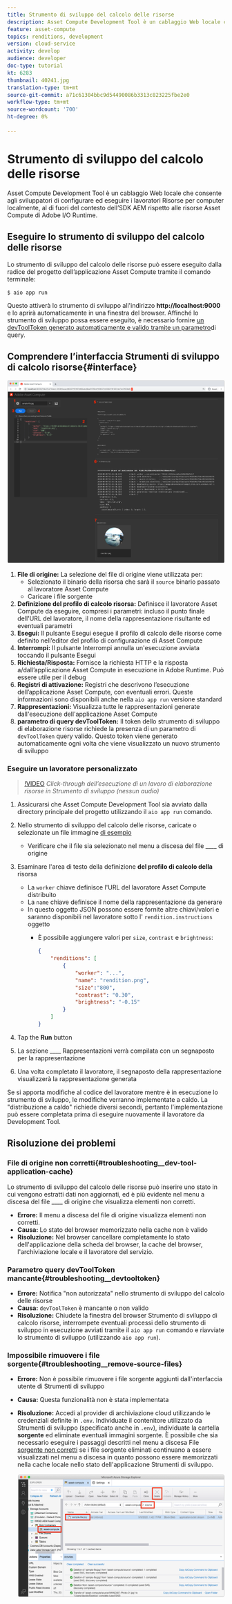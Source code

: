 ```yaml
---
title: Strumento di sviluppo del calcolo delle risorse
description: Asset Compute Development Tool è un cablaggio Web locale che consente agli sviluppatori di configurare ed eseguire i lavoratori Risorse per computer localmente, al di fuori del contesto dell’SDK AEM rispetto alle risorse Asset Compute di Adobe I/O Runtime.
feature: asset-compute
topics: renditions, development
version: cloud-service
activity: develop
audience: developer
doc-type: tutorial
kt: 6283
thumbnail: 40241.jpg
translation-type: tm+mt
source-git-commit: a71c61304bbc9d54490086b3313c823225fbe2e0
workflow-type: tm+mt
source-wordcount: '700'
ht-degree: 0%

---
```



# Strumento di sviluppo del calcolo delle risorse

Asset Compute Development Tool è un cablaggio Web locale che consente agli sviluppatori di configurare ed eseguire i lavoratori Risorse per computer localmente, al di fuori del contesto dell’SDK AEM rispetto alle risorse Asset Compute di Adobe I/O Runtime.

## Eseguire lo strumento di sviluppo del calcolo delle risorse

Lo strumento di sviluppo del calcolo delle risorse può essere eseguito dalla radice del progetto dell’applicazione Asset Compute tramite il comando terminale:

```
$ aio app run
```

Questo attiverà lo strumento di sviluppo all&#39;indirizzo __http://localhost:9000__ e lo aprirà automaticamente in una finestra del browser. Affinché lo strumento di sviluppo possa essere eseguito, è necessario fornire [un devToolToken generato automaticamente e valido tramite un parametro](#troubleshooting__devtooltoken)di query.

## Comprendere l’interfaccia Strumenti di sviluppo di calcolo risorse{#interface}

![Strumento di sviluppo del calcolo delle risorse](./assets/development-tool/asset-compute-dev-tool.png)

1. __File di origine:__ La selezione del file di origine viene utilizzata per:
   + Selezionato il binario della risorsa che sarà il `source` binario passato al lavoratore Asset Compute
   + Caricare i file sorgente
1. __Definizione del profilo di calcolo risorsa:__ Definisce il lavoratore Asset Compute da eseguire, compresi i parametri: incluso il punto finale dell&#39;URL del lavoratore, il nome della rappresentazione risultante ed eventuali parametri
1. __Esegui:__ Il pulsante Esegui esegue il profilo di calcolo delle risorse come definito nell’editor del profilo di configurazione di Asset Compute
1. __Interrompi:__ Il pulsante Interrompi annulla un&#39;esecuzione avviata toccando il pulsante Esegui
1. __Richiesta/Risposta:__ Fornisce la richiesta HTTP e la risposta a/dall’applicazione Asset Compute in esecuzione in  Adobe Runtime. Può essere utile per il debug
1. __Registri di attivazione:__ Registri che descrivono l’esecuzione dell’applicazione Asset Compute, con eventuali errori. Queste informazioni sono disponibili anche nella `aio app run` versione standard
1. __Rappresentazioni:__ Visualizza tutte le rappresentazioni generate dall&#39;esecuzione dell&#39;applicazione Asset Compute
1. __parametro di query devToolToken:__ Il token dello strumento di sviluppo di elaborazione risorse richiede la presenza di un parametro di `devToolToken` query valido. Questo token viene generato automaticamente ogni volta che viene visualizzato un nuovo strumento di sviluppo

### Eseguire un lavoratore personalizzato

>[!VIDEO](https://video.tv.adobe.com/v/40241?quality=12&learn=on)
_Click-through dell’esecuzione di un lavoro di elaborazione risorse in Strumento di sviluppo (nessun audio)_

1. Assicurarsi che Asset Compute Development Tool sia avviato dalla directory principale del progetto utilizzando il `aio app run` comando.
1. Nello strumento di sviluppo del calcolo delle risorse, caricate o selezionate un file immagine [di esempio](../assets/samples/sample-file.jpg)
   + Verificare che il file sia selezionato nel menu a discesa del file ____ di origine
1. Esaminare l&#39;area di testo della definizione __del profilo di calcolo della__ risorsa
   + La `worker` chiave definisce l&#39;URL del lavoratore Asset Compute distribuito
   + La `name` chiave definisce il nome della rappresentazione da generare
   + In questo oggetto JSON possono essere fornite altre chiavi/valori e saranno disponibili nel lavoratore sotto l&#39; `rendition.instructions` oggetto
      + È possibile aggiungere valori per `size`, `contrast` e `brightness`:

         ```json
         {
             "renditions": [
                 {
                     "worker": "...",
                     "name": "rendition.png",
                     "size":"800",
                     "contrast": "0.30",
                     "brightness": "-0.15"
                 }
             ]
         }
         ```

1. Tap the __Run__ button
1. La sezione ____ Rappresentazioni verrà compilata con un segnaposto per la rappresentazione
1. Una volta completato il lavoratore, il segnaposto della rappresentazione visualizzerà la rappresentazione generata

Se si apporta modifiche al codice del lavoratore mentre è in esecuzione lo strumento di sviluppo, le modifiche verranno implementate a caldo. La &quot;distribuzione a caldo&quot; richiede diversi secondi, pertanto l&#39;implementazione può essere completata prima di eseguire nuovamente il lavoratore da Development Tool.

## Risoluzione dei problemi

### File di origine non corretti{#troubleshooting__dev-tool-application-cache}

Lo strumento di sviluppo del calcolo delle risorse può inserire uno stato in cui vengono estratti dati non aggiornati, ed è più evidente nel menu a discesa del file ____ di origine che visualizza elementi non corretti.

+ __Errore:__ Il menu a discesa del file di origine visualizza elementi non corretti.
+ __Causa:__ Lo stato del browser memorizzato nella cache non è valido
+ __Risoluzione:__ Nel browser cancellare completamente lo stato dell&#39;applicazione della scheda del browser, la cache del browser, l&#39;archiviazione locale e il lavoratore del servizio.

### Parametro query devToolToken mancante{#troubleshooting__devtooltoken}

+ __Errore:__ Notifica &quot;non autorizzata&quot; nello strumento di sviluppo del calcolo delle risorse
+ __Causa:__ `devToolToken` è mancante o non valido
+ __Risoluzione:__ Chiudete la finestra del browser Strumento di sviluppo di calcolo risorse, interrompete eventuali processi dello strumento di sviluppo in esecuzione avviati tramite il `aio app run` comando e riavviate lo strumento di sviluppo (utilizzando `aio app run`).

### Impossibile rimuovere i file sorgente{#troubleshooting__remove-source-files}

+ __Errore:__ Non è possibile rimuovere i file sorgente aggiunti dall&#39;interfaccia utente di Strumenti di sviluppo
+ __Causa:__ Questa funzionalità non è stata implementata
+ __Risoluzione:__ Accedi al provider di archiviazione cloud utilizzando le credenziali definite in `.env`. Individuate il contenitore utilizzato da Strumenti di sviluppo (specificato anche in `.env`), individuate la cartella __sorgente__ ed eliminate eventuali immagini sorgente. È possibile che sia necessario eseguire i passaggi descritti nel menu a discesa File [sorgente non corretti](#troubleshooting__dev-tool-application-cache) se i file sorgente eliminati continuano a essere visualizzati nel menu a discesa in quanto possono essere memorizzati nella cache locale nello stato dell&#39;applicazione Strumenti di sviluppo.

   ![Archiviazione BLOB di Microsoft Azure](./assets/development-tool/troubleshooting__remove-source-files.png)

